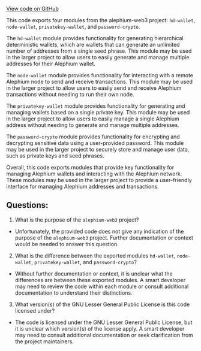 [View code on GitHub](https://github.com/alephium/alephium-web3/packages/web3-wallet/src/index.ts)

This code exports four modules from the alephium-web3 project: `hd-wallet`, `node-wallet`, `privatekey-wallet`, and `password-crypto`. 

The `hd-wallet` module provides functionality for generating hierarchical deterministic wallets, which are wallets that can generate an unlimited number of addresses from a single seed phrase. This module may be used in the larger project to allow users to easily generate and manage multiple addresses for their Alephium wallet.

The `node-wallet` module provides functionality for interacting with a remote Alephium node to send and receive transactions. This module may be used in the larger project to allow users to easily send and receive Alephium transactions without needing to run their own node.

The `privatekey-wallet` module provides functionality for generating and managing wallets based on a single private key. This module may be used in the larger project to allow users to easily manage a single Alephium address without needing to generate and manage multiple addresses.

The `password-crypto` module provides functionality for encrypting and decrypting sensitive data using a user-provided password. This module may be used in the larger project to securely store and manage user data, such as private keys and seed phrases.

Overall, this code exports modules that provide key functionality for managing Alephium wallets and interacting with the Alephium network. These modules may be used in the larger project to provide a user-friendly interface for managing Alephium addresses and transactions.
## Questions: 
 1. What is the purpose of the `alephium-web3` project?
- Unfortunately, the provided code does not give any indication of the purpose of the `alephium-web3` project. Further documentation or context would be needed to answer this question.

2. What is the difference between the exported modules `hd-wallet`, `node-wallet`, `privatekey-wallet`, and `password-crypto`?
- Without further documentation or context, it is unclear what the differences are between these exported modules. A smart developer may need to review the code within each module or consult additional documentation to understand their distinctions.

3. What version(s) of the GNU Lesser General Public License is this code licensed under?
- The code is licensed under the GNU Lesser General Public License, but it is unclear which version(s) of the license apply. A smart developer may need to consult additional documentation or seek clarification from the project maintainers.